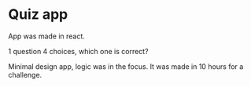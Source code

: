 # Quiz app

App was made in react.

1 question 4 choices, which one is correct?

Minimal design app, logic was in the focus. It was made in 10 hours for a challenge.
